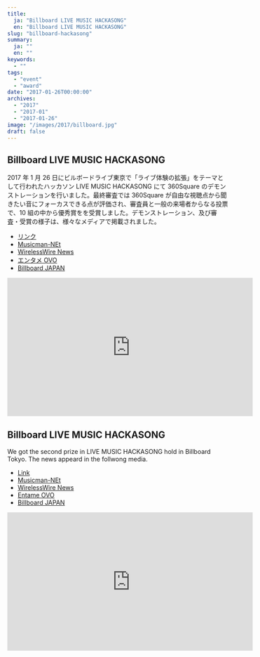 ```yaml
---
title:
  ja: "Billboard LIVE MUSIC HACKASONG"
  en: "Billboard LIVE MUSIC HACKASONG"
slug: "billboard-hackasong"
summary:
  ja: ""
  en: ""
keywords:
  - ""
tags:
  - "event"
  - "award"
date: "2017-01-26T00:00:00"
archives:
  - "2017"
  - "2017-01"
  - "2017-01-26"
image: "/images/2017/billboard.jpg"
draft: false
---
```


<!-- 日本語記事ここから -->
<section lang="ja" v-if="$context.locale === 'ja-jp'">

# Billboard LIVE MUSIC HACKASONG

2017 年 1 月 26 日にビルボードライブ東京で「ライブ体験の拡張」をテーマとして行われたハッカソン LIVE MUSIC HACKASONG にて 360Square のデモンストレーションを行いました。最終審査では 360Square が自由な視聴点から聞きたい音にフォーカスできる点が評価され、審査員と一般の来場者からなる投票で、10 組の中から優秀賞をを受賞しました。デモンストレーション、及び審査・受賞の様子は、様々なメディアで掲載されました。

- [リンク](http://www.billboard-japan.com/hack2016)
- [Musicman-NEt](http://www.musicman-net.com/business/64896.html)
- [WirelessWire News](https://wirelesswire.jp/2017/02/58944/)
- [エンタメ OVO](https://tvfan.kyodo.co.jp/music/news-music/1089676)
- [Billboard JAPAN](http://www.billboard-japan.com/d_news/detail/46826/2)

<iframe width="560" height="315" src="https://www.youtube.com/embed/19Fm0TH-UJ8" frameborder="0" allow="accelerometer; autoplay; clipboard-write; encrypted-media; gyroscope; picture-in-picture" allowfullscreen></iframe>

</section>
<!-- 日本語記事ここまで -->

<!-- English article start -->
<section lang="en" v-else>

# Billboard LIVE MUSIC HACKASONG

We got the second prize in LIVE MUSIC HACKASONG hold in Billboard Tokyo. The news appeard in the follwong media.

- [Link](http://www.billboard-japan.com/hack2016)
- [Musicman-NEt](http://www.musicman-net.com/business/64896.html)
- [WirelessWire News](https://wirelesswire.jp/2017/02/58944/)
- [Entame OVO](https://tvfan.kyodo.co.jp/music/news-music/1089676)
- [Billboard JAPAN](http://www.billboard-japan.com/d_news/detail/46826/2)

<iframe width="560" height="315" src="https://www.youtube.com/embed/19Fm0TH-UJ8" frameborder="0" allow="accelerometer; autoplay; clipboard-write; encrypted-media; gyroscope; picture-in-picture" allowfullscreen></iframe>

</section>
<!-- English article end -->
